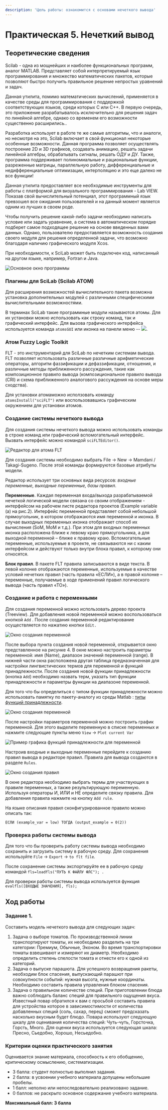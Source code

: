 ```yaml
---
description: 'Цель работы: ознакомится с основами нечеткого вывода'
---
```


# Практическая 5. Нечеткий вывод

## Теоретические сведения

Scilab - одна из мощнейших и наиболее функциональных программ, аналог MATLAB. Представляет собой интерпретируемый язык программирования и множество математических пакетов, которые позволяют быстро получить правильное решение непростых уравнений и задач. 

Данная утилита, помимо математических вычислений, применяется в качестве среды для программирования с поддержкой соответствующих языков, среди которых C или C++. В первую очередь, это приложение разрабатывалось исключительно для решения задач по линейной алгебре, однако со временем его возможности существенно расширились..

 Разработка использует в работе те же самые алгоритмы, что и аналоги, но несмотря на это, Scilab включает в свой функционал некоторые особенные возможности. Данная программа позволяет осуществлять построение 2D и 3D графиков, создавать анимацию, решать задачи линейной алгебры, обрабатывать сигналы, решать ОДУ и ДУ. Также, программа поддерживает полиномиальные и рациональные функции, разреженные матрицы, параллельную работу, дифференциальные и недифференциальные оптимизации, интерполяцию и это еще далеко не все функции!

 Данная утилита предоставляет все необходимые инструменты для работы с платформой для визуального программирования - Lab VIEW. Показав свой вычислительный потенциал, этот программный язык превзошел все ожидания пользователей и на данный момент является одним из лучших в своем роде. 

Чтобы получить решение какой-либо задачи необходимо написать условие или задать уравнение, а система в автоматическом порядке подберет самое подходящее решение на основе введенных вами данных. Однако, пользователю предоставляется возможность создания своего модуля для решения определенной задачи, что возможно благодаря наличию графического модуля Xcos. 

При необходимости, к SciLab может быть подключен код, написанный на другом языке, например, Fortran и Java.

![&#x41E;&#x441;&#x43D;&#x43E;&#x432;&#x43D;&#x43E;&#x435; &#x43E;&#x43A;&#x43D;&#x43E; &#x43F;&#x440;&#x43E;&#x433;&#x440;&#x430;&#x43C;&#x43C;&#x44B;](../.gitbook/assets/image%20%2886%29.png)



### Плагины для SciLab \(Scilab ATOM\)

Для расширения возможностей вычислительного пакета возможна установка дополнительных модулей с различными специфическими вычислительными возможностями. 

В терминах SciLab такие программные модули называются атомы. Для их установки можно использовать как строку команд, так и графический интерфейс. Для вызова графического интерфейса используется команда `atomsGUI` или иконка на панели меню -- ![](../.gitbook/assets/2021-09-27-090925_87x80_scrot.png). 

### Атом Fuzzy Logic Toolkit

FLT - это инструментарий для SciLab по нечетким системам вывода. FLT позволяет использовать различные различные арифметические операторы, алгоритм фаззификации и дефаззификации, отношения, и различные методы приближенного рассуждения, такие как композиционное правило вывода \(композициональное правило вывода \(CRI\) и схема приближенного аналогового рассуждения на основе меры сходства\).

Для установки атомаможно исползовать команду `atomsInstall("sciFLT")`  или воспользовавшись графическим окружением для установки атомов. 

### Создание системы нечеткого вывода

Для создания системы нечеткого вывода можно использовать команды в строке команд или графический вспомогательный интерфейс. Вызвать интерфейс можно командой `sciFLTEditor()`.

![&#x420;&#x435;&#x434;&#x430;&#x43A;&#x442;&#x43E;&#x440; &#x434;&#x43B;&#x44F; &#x430;&#x442;&#x43E;&#x43C;&#x430; FLT](../.gitbook/assets/2021-09-27-092111_569x615_scrot.png)

Для создания системы необходимо выбрать File -&gt; New -&gt; Mamdani / Takagi-Sugeno. После этой команды формируются базовые атрибуты модели.

Редактор использует три основных вида ресурсов: _входные_ _переменные, выходные переменные,  базы правил_. 

**Переменные**. Каждая переменная входа/выхода разрабатываемой нечеткой логической модели связана со своим отображением - интерфейсом на рабочем листе редактора проектов \(Example variable \(a\) на рис.2\). Интерфейс переменной представляет собой небольшой прямоугольник, в котором отображаются имя переменной и иконка. В случае выходных переменных иконка отображает способ их вычисления \(SoM, MoM и т.д.\). При этом для входных переменных иконка расположена ближе к левому краю прямоугольника, а для выходной переменной – ближе к правому краю. Вспомогательные переменные, используемые в проекте, не связываются ни с каким интерфейсом и действуют только внутри блока правил, к которому они относятся. 

**Блок правил**. В пакете FLT правила записываются в виде текста. В левой колонке отображаются переменные, используемые в качестве условий нечетких правил \(часть правила «ЕСЛИ»\), а в правой колонке – переменные, получаемые в ходе применений правил логического вывода \(часть правил «ТО»\). 

### Создание и работа с переменными

Для создания переменной можно использовать дерево проекта \(Treeview\). Для добавления новой переменной можно воспользоваться кнопкой `Add` . После создания переменной редактирование осуществляется по нажатию кнопки `Edit.`

![&#x41E;&#x43A;&#x43D;&#x43E; &#x441;&#x43E;&#x437;&#x434;&#x430;&#x43D;&#x438;&#x44F; &#x43F;&#x435;&#x440;&#x435;&#x43C;&#x435;&#x43D;&#x43D;&#x43E;&#x439; ](../.gitbook/assets/2021-09-27-093034_1896x429_scrot.png)

После выбора пункта создания новой переменной, открывается окно представленное на рисунке 4. В окне можно настроить параметры переменной: имя \(Name\), диапазон значений переменной \(range\). В нижней части окна расположена другая таблица предназначенная для настройки лингвистических термов для переменной и функций принадлежности. После создания новой функции принадлежности \(кнопка `Add`\) необходимо назвать терм, указать тип функции принадлежности и параметры функции на диапазоне переменной. 

Для того что бы определиться с типом функции принадлежности можно использовать памятку по пакету-аналогу из среды Matlab : [типы функций принадлежности](https://www.mathworks.com/help/fuzzy/foundations-of-fuzzy-logic.html). 

![&#x41E;&#x43A;&#x43D;&#x43E; &#x441;&#x43E;&#x437;&#x434;&#x430;&#x43D;&#x438;&#x44F; &#x43F;&#x435;&#x440;&#x435;&#x43C;&#x435;&#x43D;&#x43D;&#x43E;&#x439;](../.gitbook/assets/2021-09-27-094559_1721x917_scrot.png)

После настройки параметров переменной можно построить график переменной. Для этого   выделите переменную в списке переменных и нажмите следующие пункты меню `View` -&gt; `Plot current Var`

![&#x41F;&#x440;&#x438;&#x43C;&#x435;&#x440; &#x433;&#x440;&#x430;&#x444;&#x438;&#x43A;&#x430; &#x444;&#x443;&#x43D;&#x43A;&#x446;&#x438;&#x439; &#x43F;&#x440;&#x438;&#x43D;&#x430;&#x434;&#x43B;&#x435;&#x436;&#x43D;&#x43E;&#x441;&#x442;&#x438; &#x434;&#x43B;&#x44F; &#x43F;&#x435;&#x440;&#x435;&#x43C;&#x435;&#x43D;&#x43D;&#x43E;&#x439;](../.gitbook/assets/graphic-window-number-0.png)



Настроив входные и выходные переменные перейдите к созданию правил вывода в редакторе правил. Правила для вывода создаются в разделе `Rules`. 

![&#x41E;&#x43A;&#x43D;&#x43E; &#x441;&#x43E;&#x437;&#x434;&#x430;&#x43D;&#x438;&#x44F; &#x43F;&#x440;&#x430;&#x432;&#x438;&#x43B;](../.gitbook/assets/2021-09-27-131517_932x920_scrot.png)

В окне редактора необходимо выбрать термы для участвующих в правиле переменных, а также результирующую переменную. Используя операторы И, ИЛИ и НЕ определите связку правила. Для добавления правила нажмите на кнопку `Add rule`. 

На языке описания правил сконфигурированное правило можно описать так: 

```text
ЕСЛИ (example_var = low) ТОГДА (output_example = 0(2)) 
```

### Проверка работы системы вывода

Для того что бы проверить работу системы вывода необходимо сохранить и загрузить систему в рабочую среду. Для сохранения используйте `File` -&gt; `Export` -&gt; `to flt file`. 

После сохранение системы экспортируйте ее в рабочую среду командой `fls=loadfls("ПУТЬ К ФАЙЛУ ФЛС"); .` 

Для проверки работы системы вывода используется функция `evalfls([ВХОДЫЕ ЗНАЧЕНИЯ], fls);`

##  Ход работы

### Задание 1. 

Составить модель нечеткого вывода для следующих задач: 

1. Задача о выборе томатов. По производственной линии транспортируют томаты, их необходимо разделить на три категории: Премиум, Обычные, Эконом. Во время транспортировки томаты взвешивают и измеряют их диаметр. Необходимо определить степень спелости томата и отнести его к одной из категорий.  
2. Задача о выпуске парашюта. Для успешного возвращения ракеты, необходим блок спасения, выпускающий парашют при совокупности событий: нужная высота, нужные координаты. Необходимо составить правила управления блоком спасения. 
3. Задача о правильном количестве специй. При приготовлении блюда важно соблюдать баланс специй для правильного ощущения вкуса. Известный повар обратился к вам с просьбой составить правила для устройства которое в зависимостимости от количества добавленных специй \(соль, сахар, перец\) сможет предсказать насколько вкусным будет блюдо. Повара используют следующую шкалу для оценивания количества специй: Чуть-чуть, Горсточка, Горсть, Много. Для оценки вкуса используется следующая шкала: Пресно, Сьедобно, Хорошо, Несьедобно. 

### Критерии оценки практического занятия

Оценивается знание материала, способность к его обобщению, критическому осмыслению, систематизации. 

* 3 балла: студент полностью выполнил задания.
* 2 балла: в усвоении учебного материала допущены небольшие пробелы.
* 1 балл: неполно или непоследовательно реализовано задание.
* 0 баллов: не раскрыто основное содержание учебного материала.

**Максимальный балл: 3 балла**

